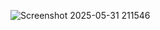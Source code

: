 ![Screenshot 2025-05-31 211546](https://github.com/user-attachments/assets/c0c78dbe-dc99-4bd6-8f8c-da77d542d5ab)
